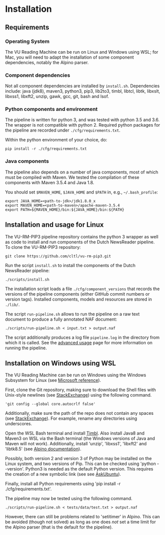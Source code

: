 # Installation

## Requirements

### Operating System
The VU Reading Machine can be run on Linux and Windows using WSL; for Mac, you will need to adapt the installation of some component dependencies, notably the Alpino parser.

### Component dependencies
Not all component dependencies are installed by `install.sh`. Dependencies include: java (jdk8), maven3, python3, pip3, lib2to3, timbl, libtcl, libtk, libxslt, libxss1, libxft2, unzip, gawk, gcc, git, bash and lsof.

### Python components and environment
The pipeline is written for python 3, and was tested with python 3.5 and 3.6. The wrapper is not compatible with python 2. Required python packages for the pipeline are recorded under `./cfg/requirements.txt`.

Within the python environment of your choice, do:
```
pip install -r ./cfg/requirements.txt
```

### Java components 
The pipeline also depends on a number of java components, most of which must be compiled with Maven. We tested the compilation of these components with Maven 3.5.4 and Java 1.8.

You should set `$MAVEN_HOME`, `$JAVA_HOME` and `$PATH` in, e.g., `~/.bash_profile`:
```shell
export JAVA_HOME=<path-to-jdk>/jdk1.8.0_x
export MAVEN_HOME=<path-to-maven>/apache-maven-3.5.4
export PATH=${MAVEN_HOME}/bin:${JAVA_HOME}/bin:${PATH}
``` 

## Installation and usage for Linux
The VU-RM-PIP3 pipeline repository contains the python 3 wrapper as well as code to install and run components of the Dutch NewsReader pipeline. To clone the VU-RM-PIP3 repository:
   
    git clone https://github.com/cltl/vu-rm-pip3.git

Run the script `install.sh` to install the components of the Dutch NewsReader pipeline: 

    ./scripts/install.sh

The installation script loads a file `./cfg/component_versions` that records the versions of the pipeline components (either GitHub commit numbers or version tags). Installed components, models and resources are stored in `./lib/`.

The script `run-pipeline.sh` allows to run the pipeline on a raw text document to produce a fully annotated NAF document:
    
    ./scripts/run-pipeline.sh < input.txt > output.naf

The script additionally produces a log file `pipeline.log` in the directory from which it is called. 
See the [advanced usage](https://github.com/cltl/vu-rm-pip3/blob/master/docs/usage.md) page for more information on running the pipeline.

## Installation on Windows using WSL

The VU Reading Machine can be run on Windows using the Windows Subsystem for Linux (see [Microsoft reference](https://docs.microsoft.com/en-us/windows/wsl/install-win10)).

First, clone the Git repository, making sure to download the Shell files with Unix-style newlines (see [StackExchange](https://stackoverflow.com/questions/10418975/how-to-change-line-ending-settings)) using the following command.

    'git config --global core.autocrlf false'

Additionally, make sure the path of the repo does not contain any spaces (see [StackExchange](https://stackoverflow.com/questions/5163642/how-to-pass-directory-path-that-have-space-to-windows-shell)). For example, rename any directories using underscores.

Open the WSL Bash terminal and install [Timbl](https://languagemachines.github.io/timbl/). Also install Java8 and Maven3 on WSL via the Bash terminal (the Windows versions of Java and Maven will not work). 
Additionally, install 'unzip', 'libxss1', 'libxft2' and 'libtk8.5' (see [Alpino documentation](https://danieldk.eu/Posts/2017-01-10-Alpino-Windows.html)).

Possibly, both version 2 and version 3 of Python may be installed on the Linux system, and two versions of Pip. This can be checked using 'python --version'. Python3 is needed as the default Python version. This requires the creation of a new symbolic link (see see [AskUbuntu](https://askubuntu.com/questions/603949/python-2-7-is-still-default-though-alias-python-python3-4-is-set)).

Finally, install all Python requirements using 'pip install -r ./cfg/requirements.txt'. 

The pipeline may now be tested using the following command.

    ./scripts/run-pipeline.sh < tests/data/test.txt > output.naf

However, there can still be problems related to 'setitimer' in Alpino. This can be avoided (though not solved) as long as one does *not* set a time limit for the Alpino parser (that is the default for the pipeline). 
